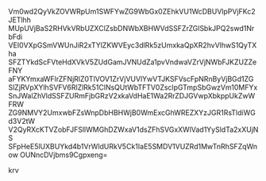 Vm0wd2QyVkZOVWRpUm1SWFYwZG9WbGx0ZEhkVU1WcDBUVlpPVjFKc2JETlhh
MUpUVjBaS2RHVkVRbUZXClZsbDNWbXBHWVdSSFZrZGlSbkJPQ2swd1NrbFdi
VEI0VXpGSmVWUnJiR2xTYlZKWVEyc3dlRk5zUmxkaQpXR2hvVlhwS1QyTXha
SFZTYkdScFVteHdXVkV5ZUdGamJVNUdZa1pvVndwaVZrVjNWbFJKZUZZeFNY
aFYKYmxaWFlrZFNjRlZ0TlVOV1ZrVjVUVlYwVTJKSFVscFpNRnByVjBGd1ZG
SlZjRVpXYlhSVFV6RlZlRk51ClNsQUtWbTFTV0ZsclpGTmpSbGwzVm10MFYx
SnJWalZhVldSSFZURmFjbGRzV2xkaVdHaE1Wa2RrZDJGVwpXbkppUkZwWFRW
ZG9NMVY2UmxwbFZsWnpDbHBHWjB0WmExcGhWREZXYzJGR1RsTldiWGd3V2tW
V2QyRXcKTVZobFJFSllWMGhDZWxaV1dsZFhSVGxXWlVad1YySldTa2xXUjNS
SFpHeE5lUXBUYkd4b1VrWldURkV5Ck1IaE5SMDV1VUZRd1MwTnRhSFZqWnow
OUNncDVjbms9Cgpxeng=

krv